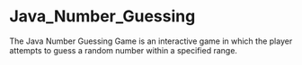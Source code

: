 # Java_Number_Guessing
The Java Number Guessing Game is an interactive game in which the player attempts to guess a random number within a specified range.
